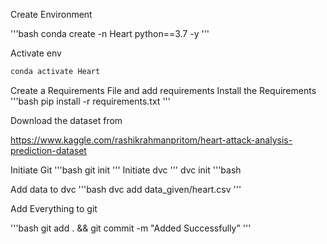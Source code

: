 Create Environment

'''bash
conda create -n Heart python==3.7 -y
'''

Activate env
```bash
conda activate Heart
```
Create a Requirements File and add requirements
Install the Requirements
'''bash
pip install -r requirements.txt
'''

Download the dataset from

https://www.kaggle.com/rashikrahmanpritom/heart-attack-analysis-prediction-dataset

Initiate Git
'''bash
git init
'''
Initiate dvc
'''
dvc init
'''bash

Add data to dvc
'''bash
dvc add data_given/heart.csv
'''

Add Everything to git

'''bash
git add . && git commit -m "Added Successfully"
'''
